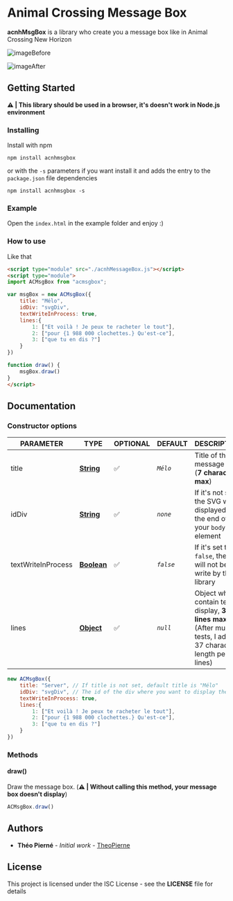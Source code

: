 # Animal Crossing Message Box

**acnhMsgBox** is a library who create you a message box like in Animal Crossing New Horizon

![imageBefore](https://img.lemde.fr/2020/04/15/0/0/960/540/630/0/60/0/3d643f9_9-VO0DtNeyNgyg6TcH-fKFjW.jpg)

![imageAfter](https://i.imgur.com/m67XYDX.png)

## Getting Started

**⚠️ | This library should be used in a browser, it's doesn't work in Node.js environment** 


### Installing

Install with npm 

```
npm install acnhmsgbox
``` 
or with the `-s` parameters if you want install it and adds the entry to the `package.json` file dependencies

```
npm install acnhmsgbox -s
```

### Example

Open the `index.html` in the example folder and enjoy :)

### How to use

Like that

``` html
<script type="module" src="./acnhMessageBox.js"></script>
<script type="module">
import ACMsgBox from "acmsgbox";

var msgBox = new ACMsgBox({
	title: "Mélo",
	idDiv: "svgDiv",
	textWriteInProcess: true, 
	lines:{
		1: ["Et voilà ! Je peux te racheter le tout"], 
		2: ["pour {1 988 000 clochettes.} Qu'est-ce"], 
		3: ["que tu en dis ?"]
	}
})

function draw() {
	msgBox.draw()
}
</script>
```


## Documentation

### Constructor options

| PARAMETER          | TYPE                                                                                                    | OPTIONAL | DEFAULT   | DESCRIPTION                                                                                    |
|--------------------|---------------------------------------------------------------------------------------------------------|----------|-----------|------------------------------------------------------------------------------------------------|
| title              | [**String**](https://developer.mozilla.org/en-US/docs/Web/JavaScript/Reference/Global_Objects/)         | ✅        | *`Mélo`*  | Title of the message box (**7 characters max**)                                                                    |
| idDiv              | [**String**](https://developer.mozilla.org/en-US/docs/Web/JavaScript/Reference/Global_Objects/)         | ✅        | *`none`*  | If it's not set, the SVG will displayed at the end of your `body` element                      |
| textWriteInProcess | [**Boolean**](https://developer.mozilla.org/en-US/docs/Web/JavaScript/Reference/Global_Objects/Boolean) | ✅        | *`false`* | If it's set to `false`, the text will not be write by the library                              |
| lines              | [**Object**](https://developer.mozilla.org/en-US/docs/Web/JavaScript/Reference/Global_Objects/Object)   | ✅        | *`null`*  | Object who contain text to display, **3 lines max**. (After much tests, I advise 37 characters length per lines) |

``` js
new ACMsgBox({
	title: "Server", // If title is not set, default title is "Mélo"
	idDiv: "svgDiv", // The id of the div where you want to display the SVG
	textWriteInProcess: true, 
	lines:{
		1: ["Et voilà ! Je peux te racheter le tout"], 
		2: ["pour {1 988 000 clochettes.} Qu'est-ce"], 
		3: ["que tu en dis ?"]
	}
})
```


### Methods

#### draw()

Draw the message box. (**⚠️ | Without calling this method, your message box doesn't display**)

``` js
ACMsgBox.draw()
```

## Authors

* **Théo Pierné** - *Initial work* - [TheoPierne](https://github.com/TheoPierne/)


## License

This project is licensed under the ISC License - see the **LICENSE** file for details

